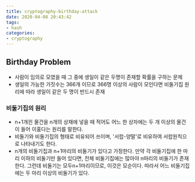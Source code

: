 ```yaml
---
title: cryptography-birthday-attack
date: 2020-04-08 20:43:42
tags:
- hash
categories:
- cryptography
---
```

## Birthday Problem
- 사람이 임의로 모였을 때 그 중에 생일이 같은 두명이 존재할 확률을 구하는 문제
- 생일의 가능한 가짓수는 366개 이므로 366명 이상의 사람이 모인다면 비둘기집 원리에 따라 생일이 같은 두 명이 반드시 존재

### 비둘기집의 원리
- n+1개읜 물건을 n개의 상재에 넣을 때 적어도 어느 한 상자에는 두 개 이상의 물건이 들어 이홌다는 원리를 말한다.
- 비둘기와 비둘기집의 형태로 비유되어 쓰이며, '서랍-양말'로 비유하여 서랍원칙으로 나타내기도 한다.
- n개의 비둘기집과 n+1마리의 비둘기가 있다고 가정한다.
  만약 각 비둘기집에 한 마리 이하의 비둘기만 들어 있다면, 전체 비둘기집에는 많아야 n마리의 비둘기가 존재한다. 
  그런데 비둘기는 모두n+1마리이므로, 이것은 모순이다. 따라서 어느 비둘기집에는 두 마리 이상의 비둘기가 있다.